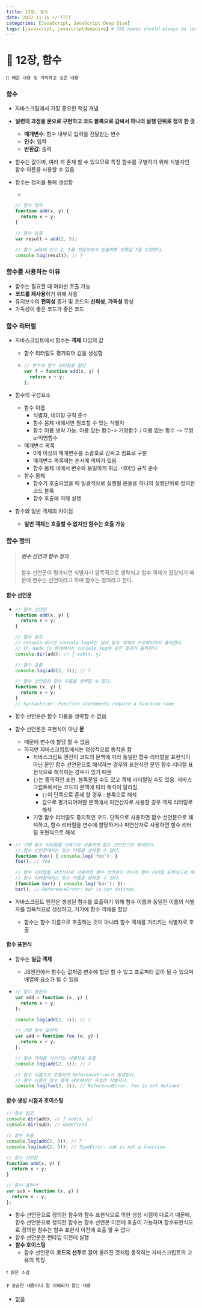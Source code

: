```yaml
---
title: 12장, 함수
date: 2022-11-16 +/-TTTT
categories: [JavaScript, JavaScript Deep Dive]
tags: [javascript, javascriptdeepdive] # TAG names should always be lowercase
---
```


# 🔖 12장, 함수

```
📌 배운 내용 및 기억하고 싶은 내용
```

### 함수

- 자바스크립에서 가장 중요한 핵심 개념

- **일련의 과정을 문으로 구현하고 코드 블록으로 감싸서 하나의 실행 단위로 정의 한 것**

  - **매개변수**: 함수 내부로 입력을 전달받는 변수
  - **인수**: 입력
  - **반환값**: 출력

- 함수는 값이며, 여러 개 존재 할 수 있으므로 특정 함수를 구별하기 위해 식별자인 함수 이름을 사용할 수 있음

- 함수는 정의를 통해 생성함

  - 

    ```javascript
    // 함수 정의
    function add(x, y) {
      return x + y;
    }
    
    // 함수 호출
    var result = add(2, 5);
    
    // 함수 add에 인수 2, 5를 전달하면서 호출하면 반환값 7을 반환한다.
    console.log(result); // 7
    ```

### 함수를 사용하는 이유

- 함수는 필요할 때 여러번 호출 가능
- **코드를 재사용**하기 위해 사용
- 유지보수의 **편의성** 증가 및 코드의 **신뢰성**, **가독성** 향상
- 가독성이 좋은 코드가 좋은 코드

### 함수 리터럴

- 자바스크립트에서 함수는 **객체** 타입의 값

  - 함수 리터럴도 평가되어 값을 생성함

  - ```javascript
    // 변수에 함수 리터럴을 할당
    var f = function add(x, y) {
      return x + y;
    };
    ```

- 함수의 구성요소

  - 함수 이름
    - 식별자, 네이밍 규칙 준수
    - 함수 몸체 내에서만 참조할 수 있는 식별자
    - 함수 이름 생략 가능. 이름 있는 함수-> 기명함수 / 이름 없는 함수 -> 무명or익명함수
  - 매개변수 목록
    - 0개 이상의 매개변수를 소괄호로 감싸고 쉼표로 구분
    - 매개변수 목록에는 순서에 의미가 있음
    - 함수 몸체 내에서 변수와 동일하게 취급. 네이밍 규칙 준수
  - 함수 몸체
    - 함수가 호출되었을 때 일괄적으로 실행될 문들을 하나의 실행단위로 정의한 코드 블록
    - 함수 호출에 의해 실행

- 함수와 일반 객체의 차이점

  - **일반 객체는 호출할 수 없지만 함수는 호출 가능**

### 함수 정의

> ##### 변수 선언과 함수 정의
>
> 함수 선언문이 평가되면 식별자가 암묵적으로 생략되고 함수 객체가 할당되기 때문에 변수는 선언이라고 하며 함수는 정의라고 한다.

#### 함수 선언문

- ```javascript
  // 함수 선언문
  function add(x, y) {
    return x + y;
  }
  
  // 함수 참조
  // console.dir은 console.log와는 달리 함수 객체의 프로퍼티까지 출력한다.
  // 단, Node.js 환경에서는 console.log와 같은 결과가 출력된다.
  console.dir(add); // ƒ add(x, y)
  
  // 함수 호출
  console.log(add(2, 5)); // 7
  
  // 함수 선언문은 함수 이름을 생략할 수 없다.
  function (x, y) {
    return x + y;
  }
  // SyntaxError: Function statements require a function name
  ```

- 함수 선언문은 함수 이름을 생략할 수 없음

- 함수 선언문은 표현식이 아닌 **문**

  - 때문에 변수에 할당 할 수 없음
  - 하지만 자바스크립트에서는 정상적으로 동작을 함
    - 자바스크립트 엔진이 코드의 문맥에 따라 동일한 함수 리터럴을 표현식이 아닌 문인 함수 선언문으로 해석하는 경우와 표현식인 문인 함수 리터럴 표현식으로 해석하는 경우가 있기 때문
    - `{}`는 중의적인 표현. 블록문일 수도 있고 객체 리터럴일 수도 있음. 자바스크립트에서는 코드의 문맥에 따라 해석이 달라짐
      - `{}`이 단독으로 존재 할 경우 : 블록으로 해석
      - 값으로 평가되어야할 문맥에서 피연산자로 사용할 경우 객체 리터럴로 해석
    - 기명 함수 리터럴도 중의적인 코드. 단독으로 사용하면 함수 선언문으로 해석하고, 함수 리터럴을 변수에 할당하거나 피연산자로 사용하면 함수 리터럴 표현식으로 해석

- ```javascript
  // 기명 함수 리터럴을 단독으로 사용하면 함수 선언문으로 해석된다.
  // 함수 선언문에서는 함수 이름을 생략할 수 없다.
  function foo() { console.log('foo'); }
  foo(); // foo
  
  // 함수 리터럴을 피연산자로 사용하면 함수 선언문이 아니라 함수 리터럴 표현식으로 해석된다.
  // 함수 리터럴에서는 함수 이름을 생략할 수 있다.
  (function bar() { console.log('bar'); });
  bar(); // ReferenceError: bar is not defined
  ```

- 자바스크립트 엔진은 생성된 함수를 호출하기 위해 함수 이름과 동일한 이름의 식별자를 암묵적으로 생성하고, 거기에 함수 객체를 할당

  - 함수는 함수 이름으로 호출하는 것이 아니라 함수 객체를 가리키는 식별자로 호출

#### 함수 표현식

- 함수는 **일급 객체**

  - JS엔진에서 함수는 값처럼 변수에 할당 할 수 있고 프로퍼티 값이 될 수 있으며 배열의 요소가 될 수 있음

- ```javascript
  // 함수 표현식
  var add = function (x, y) {
    return x + y;
  };
  
  console.log(add(2, 5)); // 7
  
  // 기명 함수 표현식
  var add = function foo (x, y) {
    return x + y;
  };
  
  // 함수 객체를 가리키는 식별자로 호출
  console.log(add(2, 5)); // 7
  
  // 함수 이름으로 호출하면 ReferenceError가 발생한다.
  // 함수 이름은 함수 몸체 내부에서만 유효한 식별자다.
  console.log(foo(2, 5)); // ReferenceError: foo is not defined
  ```

#### 함수 생성 시점과 호이스팅

```javascript
// 함수 참조
console.dir(add); // ƒ add(x, y)
console.dir(sub); // undefined

// 함수 호출
console.log(add(2, 5)); // 7
console.log(sub(2, 5)); // TypeError: sub is not a function

// 함수 선언문
function add(x, y) {
  return x + y;
}

// 함수 표현식
var sub = function (x, y) {
  return x - y;
};
```

- 함수 선언문으로 정의한 함수와 함수 표현식으로 의한 생성 시점이 다르기 때문에, 함수 선언문으로 정의한 함수는 함수 선언문 이전에 호출이 가능하며 함수표현식으로 정의한 함수는 함수 표현식 이전에 호출 할 수 없다
- 함수 선언문은 런타임 이전에 실행
- **함수 호이스팅**
  - 함수 선언문이 **코드의 선두**로 끌어 올려진 것처럼 동작하는 자바스크립트의 고유의 특징

```
❗️ 읽은 소감
```

> 

```
❓ 궁금한 내용이나 잘 이해되지 않는 내용
```

- 없음
